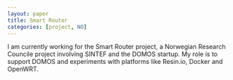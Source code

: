 ```yaml
---
layout: paper
title: Smart Router
categories: [project, NO]
---
```

I am currently working for the Smart Router project, a Norwegian Research Councile project involving SINTEF and the DOMOS startup. My role is to support DOMOS and experiments with platforms like Resin.io, Docker and OpenWRT.